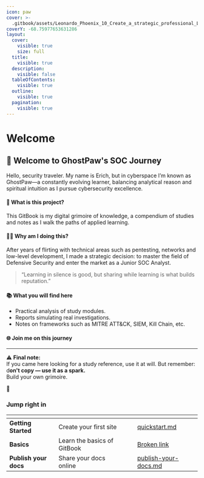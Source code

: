 ```yaml
---
icon: paw
cover: >-
  .gitbook/assets/Leonardo_Phoenix_10_Create_a_strategic_professional_LinkedIn_b_2_upscayl_4x_upscayl-standard-4x.png
coverY: -68.75977653631286
layout:
  cover:
    visible: true
    size: full
  title:
    visible: true
  description:
    visible: false
  tableOfContents:
    visible: true
  outline:
    visible: true
  pagination:
    visible: true
---
```


# Welcome

## 👋 Welcome to GhostPaw's SOC Journey

Hello, security traveler. My name is Erich, but in cyberspace I’m known as GhostPaw—a constantly evolving learner, balancing analytical reason and spiritual intuition as I pursue cybersecurity excellence.

#### 🎯 **What is this project?**

This GitBook is my digital grimoire of knowledge, a compendium of studies and notes as I walk the paths of applied learning.

#### **👨‍💻 Why am I doing this?**

After years of flirting with technical areas such as pentesting, networks and low-level development, I made a strategic decision: to master the field of Defensive Security and enter the market as a Junior SOC Analyst.

> “Learning in silence is good, but sharing while learning is what builds reputation.”

#### 📚 **What you will find here**

* Practical analysis of study modules.
* Reports simulating real investigations.
* Notes on frameworks such as MITRE ATT\&CK, SIEM, Kill Chain, etc.

#### 🌐 **Join me on this journey**

***

⚠️ **Final note:**\
If you came here looking for a study reference, use it at will. But remember: d**on't copy — use it as a spark.**\
Build your own grimoire.

🖤

### Jump right in

<table data-view="cards"><thead><tr><th></th><th></th><th data-hidden data-card-cover data-type="files"></th><th data-hidden></th><th data-hidden data-card-target data-type="content-ref"></th></tr></thead><tbody><tr><td><strong>Getting Started</strong></td><td>Create your first site</td><td></td><td></td><td><a href="getting-started/quickstart.md">quickstart.md</a></td></tr><tr><td><strong>Basics</strong></td><td>Learn the basics of GitBook</td><td></td><td></td><td><a href="broken-reference">Broken link</a></td></tr><tr><td><strong>Publish your docs</strong></td><td>Share your docs online</td><td></td><td></td><td><a href="getting-started/publish-your-docs.md">publish-your-docs.md</a></td></tr></tbody></table>
